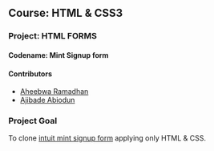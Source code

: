 ## Course: HTML & CSS3
### Project: HTML FORMS
#### Codename: Mint Signup form

#### Contributors
* [Aheebwa Ramadhan](https://github.com/raheebwa)
* [Ajibade Abiodun](https://github.com/Tripple-A)


### Project Goal
To clone [intuit mint signup form](https://accounts.intuit.com/signup.html?offering_id=Intuit.ifs.mint&namespace_id=50000026&redirect_url=https%3A%2F%2Fmint.intuit.com%2Foverview.event%3Futm_medium%3Ddirect%26cta%3Dhero_sign_up_free_ProspectWeb%26adobe_mc%3DMCMID%253D31540677020857058331615100696978243225%257CMCORGID%253D969430F0543F253D0A4C98C6%252540AdobeOrg%257CTS%253D1568907361%26ivid%3D3e210f74-3fea-4b36-9224-ad68a5dcba6a) applying only HTML & CSS. 

